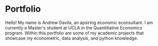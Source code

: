 # Portfolio


Hello! My name is Andrew Davila, an apsiring economic econsultant. I am currently a Master's student at UCLA in the Quantitiative Economics program. Within this portfolio are some of my academic projects that showcase my econometric, data analysis, and python knowledge. 
